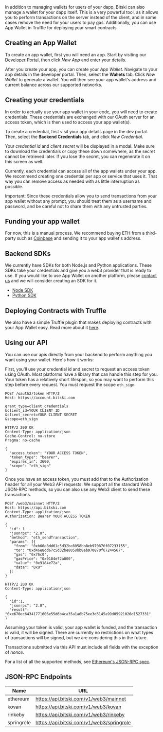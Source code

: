 In addition to managing wallets for users of your dapp, Bitski can also manage a wallet for your dapp itself. This is a very powerful tool, as it allows you to perform transactions on the server instead of the client, and in some cases remove the need for your users to pay gas. Additionally, you can use App Wallet in Truffle for deploying your smart contracts.

## Creating an App Wallet

To create an app wallet, first you will need an app. Start by visiting our [Developer Portal](https://developer.bitski.com), then click *New App* and enter your details.

After you create your app, you can create your *App Wallet*. Navigate to your app details in the developer portal. Then, select the **Wallets** tab. Click *New Wallet* to generate a wallet. You will then see your app wallet's address and current balance across our supported networks.

## Creating your credentials

In order to actually use your app wallet in your code, you will need to create credentials. These credentials are exchanged with our OAuth server for an access token, which is then used to access your app wallet(s).

To create a credential, first visit your app details page in the dev portal. Then, select the **Backend Credentials** tab, and click *New Credential*.

Your *credential id* and *client secret* will be displayed in a modal. Make sure to download the credentials or copy these down somewhere, as the secret cannot be retrieved later. If you lose the secret, you can regenerate it on this screen as well.

Currently, each credential can access all of the app wallets under your app. We recommend creating one credential per app or service that uses it. That way you can remove access as needed with as little interruption as possible.

Important: Since these credentials allow you to send transactions from your app wallet without any prompt, you should treat them as a username and password, and be careful not to share them with any untrusted parties.

## Funding your app wallet

For now, this is a manual process. We recommend buying ETH from a third-party such as <a href="https://coinbase.com" target="_blank">Coinbase</a> and sending it to your app wallet's address.

## Backend SDKs

We currently have SDKs for both Node.js and Python applications. These SDKs take your credentials and give you a web3 provider that is ready to use. If you would like to use App Wallet on another platform, please <a href="mailto:hello@bitski.com">contact us</a> and we will consider creating an SDK for it.

- [Node SDK](https://github.com/BitskiCo/bitski-node)
- [Python SDK](https://github.com/BitskiCo/bitski-py)

## Deploying Contracts with Truffle

We also have a simple Truffle plugin that makes deploying contracts with your App Wallet easy. Read more about it [here](https://github.com/BitskiCo/bitski-truffle-provider).

## Using our API

You can use our apis directly from your backend to perform anything you want using your wallet. Here's how it works:

First, you'll use your credential id and secret to request an access token using OAuth. Most platforms have a library that can handle this step for you. Your token has a relatively short lifespan, so you may want to perform this step before every request. You must request the scope `eth_sign`.

```text
POST /oauth2/token HTTP/2
Host: https://account.bitski.com

grant_type=client_credentials
&client_id=YOUR CLIENT ID
&client_secret=YOUR CLIENT SECRET
&scope=eth_sign
```

```text
HTTP/2 200 OK
Content-Type: application/json
Cache-Control: no-store
Pragma: no-cache

{
  "access_token": "YOUR ACCESS TOKEN",
  "token_type": "bearer",
  "expires_in": 3600,
  "scope": "eth_sign"
}
```

Once you have an access token, you must add that to the Authorization header for all your Web3 API requests. We support all the standard Web3 JSON-RPC methods, so you can also use any Web3 client to send these transactions.

```text
POST /web3/mainnet HTTP/2
Host: https://api.bitski.com
Content-Type: application/json
Authorization: Bearer YOUR ACCESS TOKEN

{
  "id": 1
  "jsonrpc": "2.0",
  "method": "eth_sendTransaction",
  "params": [{
    "from": "0xb60e8dd61c5d32be8058bb8eb970870f07233155",
    "to": "0xd46e8dd67c5d32be8058bb8eb970870f07244567",
    "gas": "0x76c0",
    "gasPrice": "0x9184e72a000",
    "value": "0x9184e72a",
    "data": "0x0"
  }]
}
```

```text
HTTP/2 200 OK
Content-Type: application/json

{
  "id":1,
  "jsonrpc": "2.0",
  "result": "0xe670ec64341771606e55d6b4ca35a1a6b75ee3d5145a99d05921026d1527331"
}
```

Assuming your token is valid, your app wallet is funded, and the transaction is valid, it will be signed. There are currently no restrictions on what types of transactions will be signed, but we are considering this in the future.

Transactions submitted via this API must include all fields with the exception of _nonce_.

For a list of all the supported methods, see [Ethereum's JSON-RPC spec](https://github.com/ethereum/wiki/wiki/JSON-RPC).

## JSON-RPC Endpoints

Name | URL
-----|-----
ethereum | https://api.bitski.com/v1/web3/mainnet
kovan | https://api.bitski.com/v1/web3/kovan
rinkeby | https://api.bitski.com/v1/web3/rinkeby
springrole | https://api.bitski.com/v1/web3/springrole
